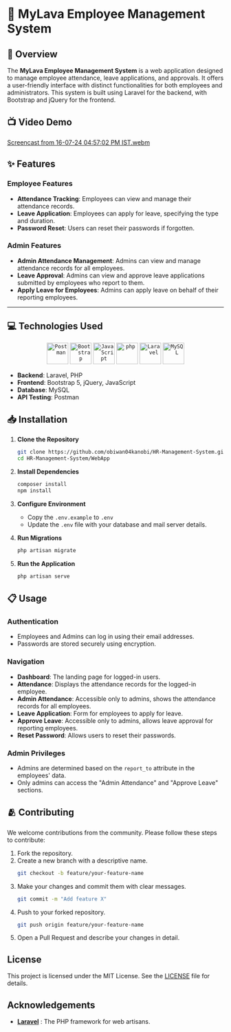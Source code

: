 # 💼 MyLava Employee Management System
 
## 📜 Overview

The **MyLava Employee Management System** is a web application designed to manage employee attendance, leave applications, and approvals. It offers a user-friendly interface with distinct functionalities for both employees and administrators. This system is built using Laravel for the backend, with Bootstrap and jQuery for the frontend.


## 📺 Video Demo
[Screencast from 16-07-24 04:57:02 PM IST.webm](https://github.com/user-attachments/assets/b083e879-245c-4cb0-8545-0f7e70110639)


## ✨ Features

### Employee Features

- **Attendance Tracking**: Employees can view and manage their attendance records.
- **Leave Application**: Employees can apply for leave, specifying the type and duration.
- **Password Reset**: Users can reset their passwords if forgotten.

### Admin Features

- **Admin Attendance Management**: Admins can view and manage attendance records for all employees.
- **Leave Approval**: Admins can view and approve leave applications submitted by employees who report to them.
- **Apply Leave for Employees**: Admins can apply leave on behalf of their reporting employees.

---

## 💻 Technologies Used 
<div align="center">
	<code><img width="50" src="https://user-images.githubusercontent.com/25181517/192109061-e138ca71-337c-4019-8d42-4792fdaa7128.png" alt="Postman" title="Postman"/></code>
	<code><img width="50" src="https://user-images.githubusercontent.com/25181517/183898054-b3d693d4-dafb-4808-a509-bab54cf5de34.png" alt="Bootstrap" title="Bootstrap"/></code>
	<code><img width="50" src="https://user-images.githubusercontent.com/25181517/117447155-6a868a00-af3d-11eb-9cfe-245df15c9f3f.png" alt="JavaScript" title="JavaScript"/></code>
	<code><img width="50" src="https://user-images.githubusercontent.com/25181517/183570228-6a040b9f-3ddf-47a2-a201-743121dac664.png" alt="php" title="php"/></code>
	<code><img width="50" src="https://github.com/marwin1991/profile-technology-icons/assets/25181517/afcf1c98-544e-41fb-bf44-edba5e62809a" alt="Laravel" title="Laravel"/></code>
	<code><img width="50" src="https://user-images.githubusercontent.com/25181517/183896128-ec99105a-ec1a-4d85-b08b-1aa1620b2046.png" alt="MySQL" title="MySQL"/></code>
</div>

- **Backend**: Laravel, PHP
- **Frontend**: Bootstrap 5, jQuery, JavaScript
- **Database**: MySQL
- **API Testing**: Postman

## 📥 Installation

1. **Clone the Repository**
   ```sh
   git clone https://github.com/obiwan04kanobi/HR-Management-System.git
   cd HR-Management-System/WebApp
   ```

2. **Install Dependencies**
   ```sh
   composer install
   npm install
   ```

3. **Configure Environment**
   - Copy the `.env.example` to `.env`
   - Update the `.env` file with your database and mail server details.

4. **Run Migrations**
   ```sh
   php artisan migrate
   ```

5. **Run the Application**
   ```sh
   php artisan serve
   ```

## 📋 Usage

### Authentication

- Employees and Admins can log in using their email addresses.
- Passwords are stored securely using encryption.

### Navigation

- **Dashboard**: The landing page for logged-in users.
- **Attendance**: Displays the attendance records for the logged-in employee.
- **Admin Attendance**: Accessible only to admins, shows the attendance records for all employees.
- **Leave Application**: Form for employees to apply for leave.
- **Approve Leave**: Accessible only to admins, allows leave approval for reporting employees.
- **Reset Password**: Allows users to reset their passwords.

### Admin Privileges

- Admins are determined based on the `report_to` attribute in the employees' data.
- Only admins can access the "Admin Attendance" and "Approve Leave" sections.

## 🫂 Contributing

We welcome contributions from the community. Please follow these steps to contribute:

1. Fork the repository.
2. Create a new branch with a descriptive name.
   ```sh
   git checkout -b feature/your-feature-name
   ```
3. Make your changes and commit them with clear messages.
   ```sh
   git commit -m "Add feature X"
   ```
4. Push to your forked repository.
   ```sh
   git push origin feature/your-feature-name
   ```
5. Open a Pull Request and describe your changes in detail.

## License

This project is licensed under the MIT License. See the [LICENSE](LICENSE) file for details.

## Acknowledgements

- **[Laravel](https://laravel.com/)** : The PHP framework for web artisans. 
